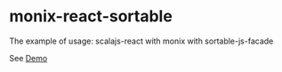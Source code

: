 # monix-react-sortable
The example of usage: scalajs-react with monix with sortable-js-facade

See [Demo](http://projects.scalapro.net/monix-react-sortable/)

